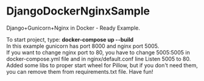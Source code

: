 # DjangoDockerNginxSample
Django+Gunicorn+Nginx in Docker - Ready Example.

To start project, type: **docker-compose up --build**\
In this example gunicorn has port 8000 and nginx port 5005.\
If you want to change nginx port to 80, you have to change 5005:5005 in docker-compose.yml file and in nginx/default.conf line Listen 5005 to 80.\
Added some libs to proper start wheel for Pillow, but if you don't need them, you can remove them from requirements.txt file.
Have fun!
